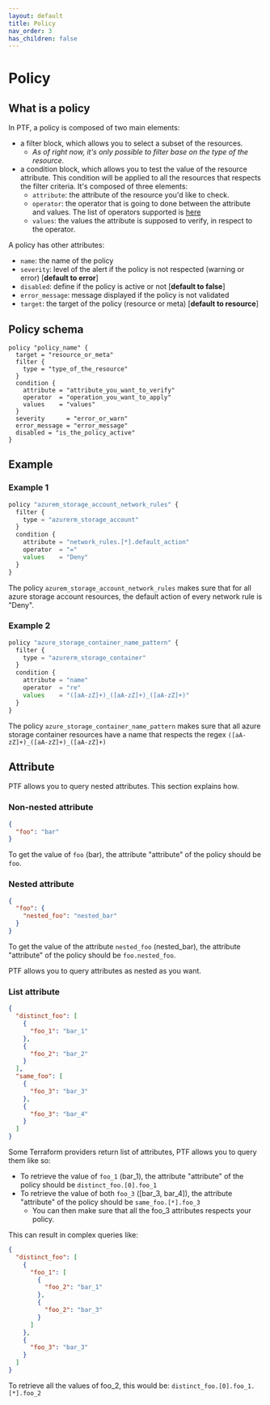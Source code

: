 ```yaml
---
layout: default
title: Policy
nav_order: 3
has_children: false
---
```


# Policy

## What is a policy

In PTF, a policy is composed of two main elements:

- a filter block, which allows you to select a subset of the resources.
    - _As of right now, it's only possible to filter base on the type of the resource._
- a condition block, which allows you to test the value of the resource attribute. This condition will be applied to all
  the resources that respects the filter criteria. It's composed of three elements:
    - `attribute`: the attribute of the resource you'd like to check.
    - `operator`: the operator that is going to done between the attribute and values. The list of operators supported
      is [here](./operators.md)
    - `values`: the values the attribute is supposed to verify, in respect to the operator.

A policy has other attributes:

- `name`: the name of the policy
- `severity`: level of the alert if the policy is not respected (warning or error) [**default to error**]
- `disabled`: define if the policy is active or not [**default to false**]
- `error_message`: message displayed if the policy is not validated
- `target`: the target of the policy (resource or meta) [**default to resource**]

## Policy schema

```
policy "policy_name" {
  target = "resource_or_meta"
  filter {
    type = "type_of_the_resource"
  }
  condition {
    attribute = "attribute_you_want_to_verify"
    operator  = "operation_you_want_to_apply"
    values    = "values"
  }
  severity      = "error_or_warn"
  error_message = "error_message"
  disabled = "is_the_policy_active" 
}
```

## Example

### Example 1

```terraform
policy "azurem_storage_account_network_rules" {
  filter {
    type = "azurerm_storage_account"
  }
  condition {
    attribute = "network_rules.[*].default_action"
    operator  = "="
    values    = "Deny"
  }
}
```

The policy `azurem_storage_account_network_rules` makes sure that for all azure storage account resources, the default
action of every network rule is "Deny".

### Example 2

```terraform
policy "azure_storage_container_name_pattern" {
  filter {
    type = "azurerm_storage_container"
  }
  condition {
    attribute = "name"
    operator  = "re"
    values    = "([aA-zZ]+)_([aA-zZ]+)_([aA-zZ]+)"
  }
}
```

The policy `azure_storage_container_name_pattern` makes sure that all azure storage container resources have a name that
respects the regex `([aA-zZ]+)_([aA-zZ]+)_([aA-zZ]+)`

## Attribute

PTF allows you to query nested attributes. This section explains how.

### Non-nested attribute

```json
{
  "foo": "bar"
}
```

To get the value of `foo` (bar), the attribute "attribute" of the policy should be `foo`.

### Nested attribute

```json
{
  "foo": {
    "nested_foo": "nested_bar"
  }
}
```

To get the value of the attribute `nested_foo` (nested_bar), the attribute "attribute" of the policy should
be `foo.nested_foo`.

PTF allows you to query attributes as nested as you want.

### List attribute

```json
{
  "distinct_foo": [
    {
      "foo_1": "bar_1"
    },
    {
      "foo_2": "bar_2"
    }
  ],
  "same_foo": [
    {
      "foo_3": "bar_3"
    },
    {
      "foo_3": "bar_4"
    }
  ]
}
```

Some Terraform providers return list of attributes, PTF allows you to query them like so:

- To retrieve the value of `foo_1` (bar_1), the attribute "attribute" of the policy should be `distinct_foo.[0].foo_1`
- To retrieve the value of both `foo_3` ([bar_3, bar_4]), the attribute "attribute" of the policy should
  be `same_foo.[*].foo_3`
    - You can then make sure that all the foo_3 attributes respects your policy.

This can result in complex queries like:

```json
{
  "distinct_foo": [
    {
      "foo_1": [
        {
          "foo_2": "bar_1"
        },
        {
          "foo_2": "bar_3"
        }
      ]
    },
    {
      "foo_3": "bar_3"
    }
  ]
}
```

To retrieve all the values of foo_2, this would be: `distinct_foo.[0].foo_1.[*].foo_2`
